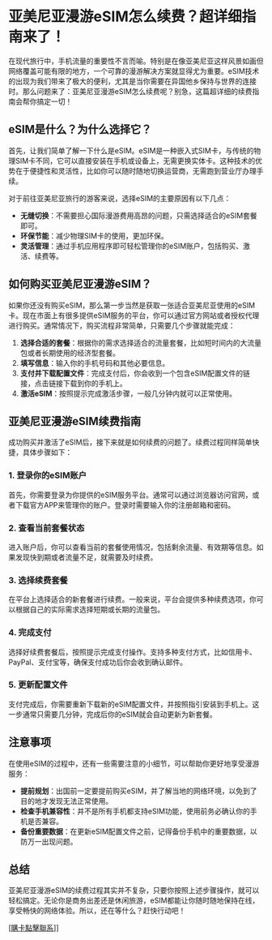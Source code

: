 # 亚美尼亚漫游eSIM怎么续费？超详细指南来了！

在现代旅行中，手机流量的重要性不言而喻。特别是在像亚美尼亚这样风景如画但网络覆盖可能有限的地方，一个可靠的漫游解决方案就显得尤为重要。eSIM技术的出现为我们带来了极大的便利，尤其是当你需要在异国他乡保持与世界的连接时。那么问题来了：亚美尼亚漫游eSIM怎么续费呢？别急，这篇超详细的续费指南会帮你搞定一切！

## eSIM是什么？为什么选择它？

首先，让我们简单了解一下什么是eSIM。eSIM是一种嵌入式SIM卡，与传统的物理SIM卡不同，它可以直接安装在手机或设备上，无需更换实体卡。这种技术的优势在于便捷性和灵活性，比如你可以随时随地切换运营商，无需跑到营业厅办理手续。

对于前往亚美尼亚旅行的游客来说，选择eSIM的主要原因有以下几点：
- **无缝切换**：不需要担心国际漫游费用高昂的问题，只需选择适合的eSIM套餐即可。
- **环保节能**：减少物理SIM卡的使用，更加环保。
- **灵活管理**：通过手机应用程序即可轻松管理你的eSIM账户，包括购买、激活、续费等。

## 如何购买亚美尼亚漫游eSIM？

如果你还没有购买eSIM，那么第一步当然是获取一张适合亚美尼亚使用的eSIM卡。现在市面上有很多提供eSIM服务的平台，你可以通过官方网站或者授权代理进行购买。通常情况下，购买流程非常简单，只需要几个步骤就能完成：

1. **选择合适的套餐**：根据你的需求选择适合的流量套餐，比如短时间内的大流量包或者长期使用的经济型套餐。
2. **填写信息**：输入你的手机号码和其他必要信息。
3. **支付并下载配置文件**：完成支付后，你会收到一个包含eSIM配置文件的链接，点击链接下载到你的手机上。
4. **激活eSIM**：按照提示完成激活步骤，一般几分钟内就可以正常使用。

## 亚美尼亚漫游eSIM续费指南

成功购买并激活了eSIM后，接下来就是如何续费的问题了。续费过程同样简单快捷，具体步骤如下：

### 1. 登录你的eSIM账户
首先，你需要登录为你提供的eSIM服务平台。通常可以通过浏览器访问官网，或者下载官方APP来管理你的账户。登录时需要输入你的注册邮箱和密码。

### 2. 查看当前套餐状态
进入账户后，你可以查看当前的套餐使用情况，包括剩余流量、有效期等信息。如果发现快到期或者流量不足，就需要及时续费。

### 3. 选择续费套餐
在平台上选择适合的新套餐进行续费。一般来说，平台会提供多种续费选项，你可以根据自己的实际需求选择短期或长期的流量包。

### 4. 完成支付
选择好续费套餐后，按照提示完成支付操作。支持多种支付方式，比如信用卡、PayPal、支付宝等，确保支付成功后你会收到确认邮件。

### 5. 更新配置文件
支付完成后，你需要重新下载新的eSIM配置文件，并按照指引安装到手机上。这一步通常只需要几分钟，完成后你的eSIM就会自动更新为新套餐。

## 注意事项

在使用eSIM的过程中，还有一些需要注意的小细节，可以帮助你更好地享受漫游服务：

- **提前规划**：出国前一定要提前购买eSIM，并了解当地的网络环境，以免到了目的地才发现无法正常使用。
- **检查手机兼容性**：并不是所有手机都支持eSIM功能，使用前务必确认你的手机是否兼容。
- **备份重要数据**：在更新eSIM配置文件之前，记得备份手机中的重要数据，以防万一出现问题。

## 总结

亚美尼亚漫游eSIM的续费过程其实并不复杂，只要你按照上述步骤操作，就可以轻松搞定。无论你是商务出差还是休闲旅游，eSIM都能让你随时随地保持在线，享受畅快的网络体验。所以，还在等什么？赶快行动吧！

[[購卡點擊聯系](https://t.me/s/esim1088)]]